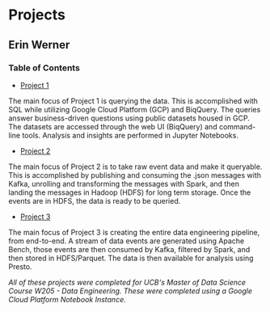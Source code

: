 # Projects

## Erin Werner

### Table of Contents

* [Project 1](https://github.com/etwernerMIDS/Data_Engineering/tree/master/Projects/project-1-etwernerMIDS-master)

The main focus of Project 1 is querying the data. This is accomplished with SQL while utilizing Google Cloud Platform (GCP) and BiqQuery. The queries answer business-driven questions using public datasets housed in GCP. The datasets are accessed through the web UI (BiqQuery) and command-line tools. Analysis and insights are performed in Jupyter Notebooks.

* [Project 2](https://github.com/etwernerMIDS/Data_Engineering/tree/master/Projects/project-2-etwernerMIDS-master)

The main focus of Project 2 is to take raw event data and make it queryable. This is accomplished by publishing and consuming the .json messages with Kafka, unrolling and transforming the messages with Spark, and then landing the messages in Hadoop (HDFS) for long term storage. Once the events are in HDFS, the data is ready to be queried. 

* [Project 3](https://github.com/etwernerMIDS/Data_Engineering/tree/master/Projects/project-3-etwernerMIDS-my_branch)

The main focus of Project 3 is creating the entire data engineering pipeline, from end-to-end. A stream of data events are generated using Apache Bench, those events are then consumed by Kafka, filtered by Spark, and then stored in HDFS/Parquet. The data is then available for analysis using Presto.

*All of these projects were completed for UCB's Master of Data Science Course W205 - Data Engineering. These were completed using a Google Cloud Platform Notebook Instance.* 
